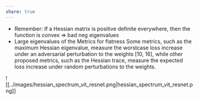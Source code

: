 ```yaml
---
share: true
---
```


- Remember: If a Hessian matrix is positive definite everywhere, then the function is convex => bad neg eigenvalues
- Large eigenvalues of the 
Metrics for flatness Some metrics, such as the maximum Hessian eigenvalue, measure the worstcase loss increase under an adversarial perturbation to the weights [10, 16], while other proposed metrics, such as the Hessian trace, measure the expected loss increase under random perturbations to the weights.

![[../images/hessian_spectrum_vit_resnet.png|hessian_spectrum_vit_resnet.png]]